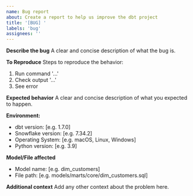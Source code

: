 ```yaml
---
name: Bug report
about: Create a report to help us improve the dbt project
title: '[BUG] '
labels: 'bug'
assignees: ''
---
```


**Describe the bug**
A clear and concise description of what the bug is.

**To Reproduce**
Steps to reproduce the behavior:
1. Run command '...'
2. Check output '...'
3. See error

**Expected behavior**
A clear and concise description of what you expected to happen.

**Environment:**
- dbt version: [e.g. 1.7.0]
- Snowflake version: [e.g. 7.34.2]
- Operating System: [e.g. macOS, Linux, Windows]
- Python version: [e.g. 3.9]

**Model/File affected**
- Model name: [e.g. dim_customers]
- File path: [e.g. models/marts/core/dim_customers.sql]

**Additional context**
Add any other context about the problem here.

